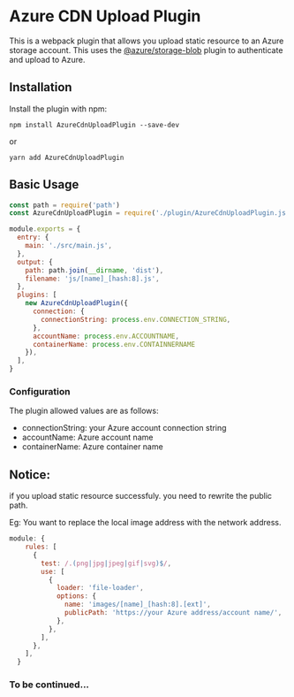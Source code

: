 # Azure CDN Upload Plugin

This is a webpack plugin that allows you upload static resource to an Azure storage account. This uses the [@azure/storage-blob](https://docs.microsoft.com/en-us/azure/storage/blobs/storage-quickstart-blobs-nodejs) plugin to authenticate and upload to Azure.

## Installation

Install the plugin with npm:

```
npm install AzureCdnUploadPlugin --save-dev
```

or

```
yarn add AzureCdnUploadPlugin
```

## Basic Usage

```javascript
const path = require('path')
const AzureCdnUploadPlugin = require('./plugin/AzureCdnUploadPlugin.js')

module.exports = {
  entry: {
    main: './src/main.js',
  },
  output: {
    path: path.join(__dirname, 'dist'),
    filename: 'js/[name]_[hash:8].js',
  },
  plugins: [
    new AzureCdnUploadPlugin({
      connection: {
        connectionString: process.env.CONNECTION_STRING,
      },
      accountName: process.env.ACCOUNTNAME,
      containerName: process.env.CONTAINNERNAME
    }),
  ],
}
```

### Configuration

The plugin allowed values are as follows:

- connectionString: your Azure account connection string
- accountName: Azure account name
- containerName: Azure container name

## Notice:

if you upload static resource successfuly. you need to rewrite the public path.

Eg: You want to replace the local image address with the network address.

```javascript
module: {
    rules: [
      {
        test: /.(png|jpg|jpeg|gif|svg)$/,
        use: [
          {
            loader: 'file-loader',
            options: {
              name: 'images/[name]_[hash:8].[ext]',
              publicPath: 'https://your Azure address/account name/',
            },
          },
        ],
      },
    ],
  }
```

### To be continued...
